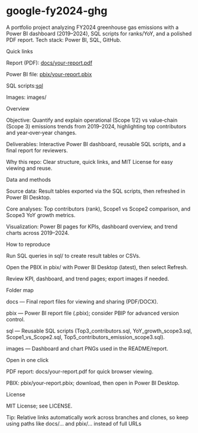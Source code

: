# google-fy2024-ghg
A portfolio project analyzing FY2024 greenhouse gas emissions with a Power BI dashboard (2019–2024), SQL scripts for ranks/YoY, and a polished PDF report. Tech stack: Power BI, SQL, GitHub.

Quick links

Report (PDF): [docs/your-report.pdf
]( https://github.com/anshi31/google-fy2024-ghg/blob/main/docs/google-fy2024-ghg-emissions-analysis_report.pdf) 

Power BI file: [pbix/your-report.pbix](https://github.com/anshi31/google-fy2024-ghg/tree/main/pbix )

SQL scripts:[sql ](https://github.com/anshi31/google-fy2024-ghg/tree/main/sql )

Images: images/

Overview

Objective: Quantify and explain operational (Scope 1/2) vs value‑chain (Scope 3) emissions trends from 2019–2024, highlighting top contributors and year‑over‑year changes.

Deliverables: Interactive Power BI dashboard, reusable SQL scripts, and a final report for reviewers.

Why this repo: Clear structure, quick links, and MIT License for easy viewing and reuse.

Data and methods

Source data: Result tables exported via the SQL scripts, then refreshed in Power BI Desktop.

Core analyses: Top contributors (rank), Scope1 vs Scope2 comparison, and Scope3 YoY growth metrics.

Visualization: Power BI pages for KPIs, dashboard overview, and trend charts across 2019–2024.

How to reproduce

Run SQL queries in sql/ to create result tables or CSVs.

Open the PBIX in pbix/ with Power BI Desktop (latest), then select Refresh.

Review KPI, dashboard, and trend pages; export images if needed.

Folder map

docs — Final report files for viewing and sharing (PDF/DOCX).

pbix — Power BI report file (.pbix); consider PBIP for advanced version control.

sql — Reusable SQL scripts (Top3_contributors.sql, YoY_growth_scope3.sql, Scope1_vs_Scope2.sql, Top5_contributors_emission_scope3.sql).

images — Dashboard and chart PNGs used in the README/report.

Open in one click

PDF report: docs/your-report.pdf for quick browser viewing.

PBIX: pbix/your-report.pbix; download, then open in Power BI Desktop.

License

MIT License; see LICENSE.

Tip: Relative links automatically work across branches and clones, so keep using paths like docs/… and pbix/… instead of full URLs
